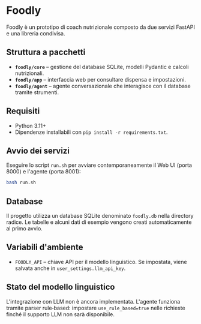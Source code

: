 # Foodly

Foodly è un prototipo di coach nutrizionale composto da due servizi FastAPI e una libreria condivisa.

## Struttura a pacchetti
- **`foodly/core`** – gestione del database SQLite, modelli Pydantic e calcoli nutrizionali.
- **`foodly/app`** – interfaccia web per consultare dispensa e impostazioni.
- **`foodly/agent`** – agente conversazionale che interagisce con il database tramite strumenti.

## Requisiti
- Python 3.11+
- Dipendenze installabili con `pip install -r requirements.txt`.

## Avvio dei servizi
Eseguire lo script `run.sh` per avviare contemporaneamente il Web UI (porta 8000) e l'agente (porta 8001):

```bash
bash run.sh
```

## Database
Il progetto utilizza un database SQLite denominato `foodly.db` nella directory radice. Le tabelle e alcuni dati di esempio vengono creati automaticamente al primo avvio.

## Variabili d'ambiente
- `FOODLY_API` – chiave API per il modello linguistico. Se impostata, viene salvata anche in `user_settings.llm_api_key`.

## Stato del modello linguistico
L'integrazione con LLM non è ancora implementata. L'agente funziona tramite parser rule‑based: impostare `use_rule_based=true` nelle richieste finché il supporto LLM non sarà disponibile.
